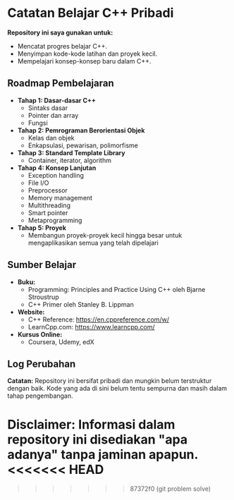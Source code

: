 # Catatan Belajar C++ Pribadi

**Repository ini saya gunakan untuk:**
* Mencatat progres belajar C++.
* Menyimpan kode-kode latihan dan proyek kecil.
* Mempelajari konsep-konsep baru dalam C++.

## Roadmap Pembelajaran
* **Tahap 1: Dasar-dasar C++**
    * Sintaks dasar
    * Pointer dan array
    * Fungsi
* **Tahap 2: Pemrograman Berorientasi Objek**
    * Kelas dan objek
    * Enkapsulasi, pewarisan, polimorfisme
* **Tahap 3: Standard Template Library**
    * Container, iterator, algorithm
* **Tahap 4: Konsep Lanjutan**
    * Exception handling
    * File I/O
    * Preprocessor
    * Memory management
    * Multithreading
    * Smart pointer
    * Metaprogramming
* **Tahap 5: Proyek**
    * Membangun proyek-proyek kecil hingga besar untuk mengaplikasikan semua yang telah dipelajari

## Sumber Belajar
* **Buku:**
    * Programming: Principles and Practice Using C++ oleh Bjarne Stroustrup
    * C++ Primer oleh Stanley B. Lippman
* **Website:**
    * C++ Reference: https://en.cppreference.com/w/
    * LearnCpp.com: https://www.learncpp.com/
* **Kursus Online:**
    * Coursera, Udemy, edX

## Log Perubahan

**Catatan:**
Repository ini bersifat pribadi dan mungkin belum terstruktur dengan baik. Kode yang ada di sini belum tentu sempurna dan masih dalam tahap pengembangan.

**Disclaimer:** Informasi dalam repository ini disediakan "apa adanya" tanpa jaminan apapun.
<<<<<<< HEAD
=======

>>>>>>> 87372f0 (git problem solve)
